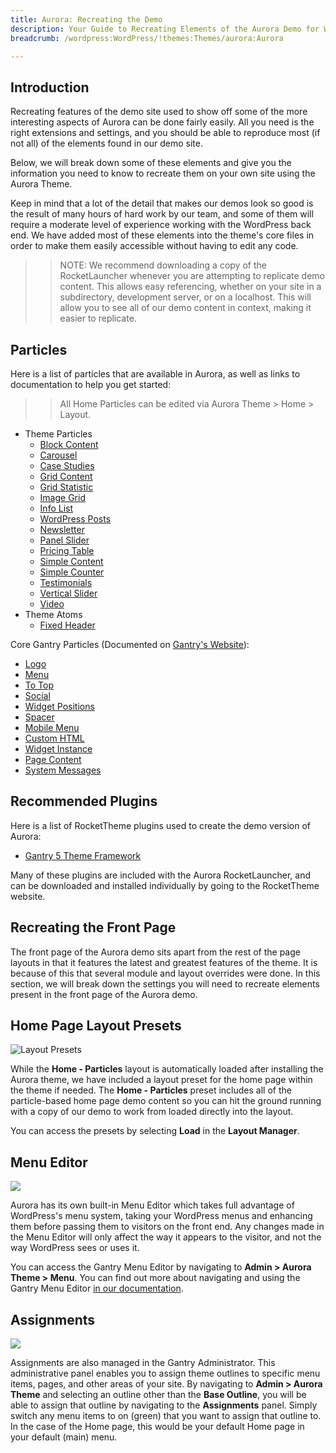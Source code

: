 ```yaml
---
title: Aurora: Recreating the Demo
description: Your Guide to Recreating Elements of the Aurora Demo for WordPress
breadcrumb: /wordpress:WordPress/!themes:Themes/aurora:Aurora

---
```


Introduction
-----

Recreating features of the demo site used to show off some of the more interesting aspects of Aurora can be done fairly easily. All you need is the right extensions and settings, and you should be able to reproduce most (if not all) of the elements found in our demo site.

Below, we will break down some of these elements and give you the information you need to know to recreate them on your own site using the Aurora Theme.

Keep in mind that a lot of the detail that makes our demos look so good is the result of many hours of hard work by our team, and some of them will require a moderate level of experience working with the WordPress back end. We have added most of these elements into the theme's core files in order to make them easily accessible without having to edit any code.

>> NOTE: We recommend downloading a copy of the RocketLauncher whenever you are attempting to replicate demo content. This allows easy referencing, whether on your site in a subdirectory, development server, or on a localhost. This will allow you to see all of our demo content in context, making it easier to replicate.

Particles
-----

Here is a list of particles that are available in Aurora, as well as links to documentation to help you get started:

>> All Home Particles can be edited via Aurora Theme > Home > Layout.

- Theme Particles
    - [Block Content](particle_block.md)
    - [Carousel](particle_carousel.md)
    - [Case Studies](particle_case.md)
    - [Grid Content](particle_gridcontent.md)
    - [Grid Statistic](particle_grid.md)
    - [Image Grid](particle_image.md)
    - [Info List](particle_info.md)
    - [WordPress Posts](particle_wordpress.md)
    - [Newsletter](particle_newsletter.md)
    - [Panel Slider](particle_panel.md)
    - [Pricing Table](particle_pricing.md)
    - [Simple Content](particle_simple.md)
    - [Simple Counter](particle_simplecounter.md)
    - [Testimonials](particle_testimonials.md)
    - [Vertical Slider](particle_vertical.md)
    - [Video](particle_video.md)
- Theme Atoms
    + [Fixed Header](atom_fixedheader.md)

Core Gantry Particles (Documented on [Gantry's Website](http://gantry.org)):

* [Logo](http://docs.gantry.org/gantry5/particles/logo)
* [Menu](http://docs.gantry.org/gantry5/particles/menu-control)
* [To Top](http://docs.gantry.org/gantry5/particles/to-top)
* [Social](http://docs.gantry.org/gantry5/particles/social)
* [Widget Positions](http://docs.gantry.org/gantry5/particles/position)
* [Spacer](http://docs.gantry.org/gantry5/particles/spacer)
* [Mobile Menu](http://docs.gantry.org/gantry5/particles/mobile-menu)
* [Custom HTML](http://docs.gantry.org/gantry5/particles/custom-html)
* [Widget Instance](http://docs.gantry.org/gantry5/particles/module-instance)
* [Page Content](http://docs.gantry.org/gantry5/particles/page-content)
* [System Messages](http://docs.gantry.org/gantry5/particles/system-messages)

Recommended Plugins
-----

Here is a list of RocketTheme plugins used to create the demo version of Aurora:

* [Gantry 5 Theme Framework](http://gantry.org/)

Many of these plugins are included with the Aurora RocketLauncher, and can be downloaded and installed individually by going to the RocketTheme website.

Recreating the Front Page
-----

The front page of the Aurora demo sits apart from the rest of the page layouts in that it features the latest and greatest features of the theme. It is because of this that several module and layout overrides were done. In this section, we will break down the settings you will need to recreate elements present in the front page of the Aurora demo.

Home Page Layout Presets
-----

![Layout Presets](assets/layout_presets.jpeg)

While the **Home - Particles** layout is automatically loaded after installing the Aurora theme, we have included a layout preset for the home page within the theme if needed. The **Home - Particles** preset includes all of the particle-based home page demo content so you can hit the ground running with a copy of our demo to work from loaded directly into the layout.

You can access the presets by selecting **Load** in the **Layout Manager**.

Menu Editor
-----

![](assets/menu_1.jpeg)

Aurora has its own built-in Menu Editor which takes full advantage of WordPress's menu system, taking your WordPress menus and enhancing them before passing them to visitors on the front end. Any changes made in the Menu Editor will only affect the way it appears to the visitor, and not the way WordPress sees or uses it.

You can access the Gantry Menu Editor by navigating to **Admin > Aurora Theme > Menu**. You can find out more about navigating and using the Gantry Menu Editor [in our documentation](http://docs.gantry.org/gantry5/configure/menu-editor).

Assignments
-----

![](assets/assignments_1.jpeg)

Assignments are also managed in the Gantry Administrator. This administrative panel enables you to assign theme outlines to specific menu items, pages, and other areas of your site. By navigating to **Admin > Aurora Theme** and selecting an outline other than the **Base Outline**, you will be able to assign that outline by navigating to the **Assignments** panel. Simply switch any menu items to on (green) that you want to assign that outline to. In the case of the Home page, this would be your default Home page in your default (main) menu.